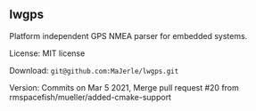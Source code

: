 
## lwgps

Platform independent GPS NMEA parser for embedded systems.

License: MIT license

Download: `git@github.com:MaJerle/lwgps.git`

Version: Commits on Mar 5 2021, Merge pull request #20 from rmspacefish/mueller/added-cmake-support 
